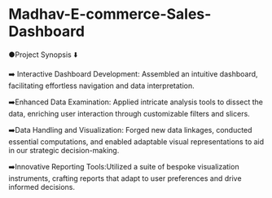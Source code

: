 # Madhav-E-commerce-Sales-Dashboard
●Project Synopsis ⬇️

 ➡️ Interactive Dashboard Development: Assembled an intuitive dashboard, facilitating effortless navigation and data interpretation.

➡️Enhanced Data Examination: Applied intricate analysis tools to dissect the data, enriching user interaction through customizable filters and slicers.

➡️Data Handling and Visualization: Forged new data linkages, conducted essential computations, and enabled adaptable visual representations to aid in our strategic decision-making.

➡️Innovative Reporting Tools:Utilized a suite of bespoke visualization instruments, crafting reports that adapt to user preferences and drive informed decisions.
